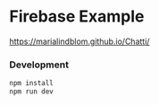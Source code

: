 # Firebase Example

https://marialindblom.github.io/Chatti/

### Development

```sh
npm install
npm run dev
```
